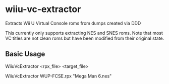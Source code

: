 # wiiu-vc-extractor
Extracts Wii U Virtual Console roms from dumps created via DDD

This currently only supports extracting NES and SNES roms. Note that most VC titles are not clean roms but have been modified from their original state.

## Basic Usage
WiiuVcExtractor \<rpx_file\> \<target_file\>

WiiuVcExtractor WUP-FCSE.rpx "Mega Man 6.nes"

